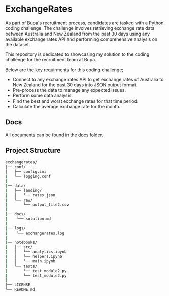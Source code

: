 # ExchangeRates

As part of Bupa's recruitment process, candidates are tasked with a Python coding challenge. The challenge involves retrieving exchange rate data between Australia and New Zealand from the past 30 days using any available exchange rates API and performing comprehensive analysis on the dataset.

This repository is dedicated to showcasing my solution to the coding challenge for the recruitment team at Bupa.

Below are the key requirments for this coding challenge;

- Connect to any exchange rates API to get exchange rates of Australia to New Zealand for the past 30 days into JSON output format.
- Pre-process the data to manage any expected issues.
- Perform some data analysis.
- Find the best and worst exchange rates for that time period.
- Calculate the average exchange rate for the month.

## Docs

All documents can be found in the [docs](https://github.com/aarjmand/exchangerates/tree/main/docs) folder. 

## Project Structure

```bash
exchangerates/
├── conf/
│   ├── config.ini
|   └── logging.conf
|
|── data/
|   ├── landing/
|   │   └── rates.json
|   └── raw/
|       └── output_file2.csv
|
|── docs/
|    └── solution.md
|
|── logs/
|    └── exchangerates.log
|
|── notebooks/
|   │── src/
|   │   └── analytics.ipynb
|   │   └── helpers.ipynb
|   │   └── main.ipynb
|   └── tests/
|       └── test_module2.py
|       └── test_module2.py
|
├── LICENSE
└── README.md
 
```

